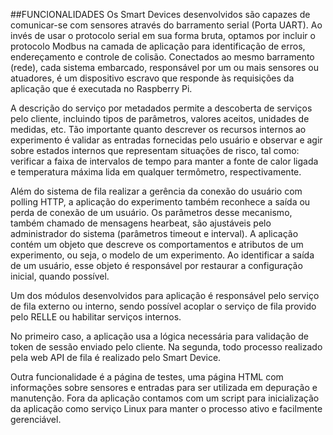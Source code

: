 ##FUNCIONALIDADES
Os Smart Devices desenvolvidos são capazes de comunicar-se com sensores através do barramento serial (Porta UART). Ao invés de usar o protocolo serial em sua forma bruta, optamos por incluir o protocolo Modbus na camada de aplicação para identificação de erros, endereçamento e controle de colisão. Conectados ao mesmo barramento (rede), cada sistema embarcado, responsável por um ou mais sensores ou atuadores, é um dispositivo escravo que responde às requisições da aplicação que é executada no Raspberry Pi.  

A descrição do serviço por metadados permite a descoberta de serviços pelo cliente, incluindo tipos de parâmetros, valores aceitos, unidades de medidas, etc. Tão importante quanto descrever os recursos internos ao experimento é validar as entradas fornecidas pelo usuário e observar e agir sobre estados internos que representam situações de risco, tal como: verificar a faixa de intervalos de tempo para manter a fonte de calor ligada e temperatura máxima lida em qualquer termômetro, respectivamente.  

Além do sistema de fila realizar a gerência da conexão do usuário com polling HTTP, a aplicação do experimento também reconhece a saída ou perda de conexão de um usuário. Os parâmetros desse mecanismo, também chamado de mensagens hearbeat, são ajustáveis pelo administrador do sistema (parâmetros timeout e interval). A aplicação contém um objeto que descreve os comportamentos e atributos de um experimento, ou seja, o modelo de um experimento. Ao identificar a saída de um usuário, esse objeto é responsável por restaurar a configuração inicial, quando possível.  

Um dos módulos desenvolvidos para aplicação é responsável pelo serviço de fila externo ou interno, sendo possível acoplar o serviço de fila provido pelo RELLE ou habilitar serviços internos.  

No primeiro caso, a aplicação usa a lógica necessária para validação de token de sessão enviado pelo cliente. Na segunda, todo processo realizado pela web API de fila é realizado pelo Smart Device.  
  
Outra funcionalidade é a página de testes, uma página HTML com informações sobre sensores e entradas para ser utilizada em depuração e manutenção. Fora da aplicação contamos com um script para inicialização da aplicação como serviço Linux para manter o processo ativo e facilmente gerenciável.  

